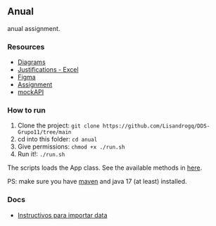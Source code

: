 ## Anual

anual assignment.

### Resources

-   [Diagrams](https://app.diagrams.net/?libs=general;uml#G1o_ooQYoGarYq9FF1gDRubEYKmAPNF90K#%7B%22pageId%22%3A%22C5RBs43oDa-KdzZeNtuy%22%7D)
-   [Justifications - Excel](https://docs.google.com/spreadsheets/d/1fUp0v8w6_35XXzrJLJNwBvbo_W9sJLq9swMP_iFxI84/edit#gid=0)
-   [Figma](https://www.figma.com/file/l4YH5M21JTrqkBAEDC0iSx/Untitled?type=design&node-id=0%3A1&mode=design&t=dpcaHSFlc9CnMcil-1)
-   [Assignment](https://suriweb.com.ar/archivos/general/DDS-TPA-2024.pdf)
-   [mockAPI](https://mockapi.io/projects/665264aa813d78e6d6d56913)

### How to run

1. Clone the project: `git clone https://github.com/Lisandrogq/DDS-Grupo11/tree/main`
2. cd into this folder: `cd anual`
3. Give permissions: `chmod +x ./run.sh`
4. Run it!: `./run.sh`

The scripts loads the App class. See the available methods in [here](./src/main/java/org/grupo11/app/App.java).

PS: make sure you have [maven](https://maven.apache.org/) and java 17 (at least) installed.

### Docs 
-   [Instructivos para importar data](./docs/csv_import.md)